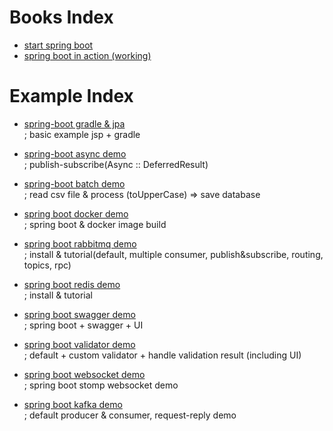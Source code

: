# Books Index

- <a href="https://github.com/zacscoding/spring-boot-example/tree/master/book/start-spring-boot">start spring boot</a>
- <a href="https://github.com/zacscoding/spring-boot-example/tree/master/book/spring-boot-inaction">spring boot in action (working)</a>

# Example Index

- <a href="https://github.com/zacscoding/spring-boot-example/tree/master/spring-boot-gradle"> spring-boot gradle & jpa</a>  
; basic example jsp + gradle  

- <a href="https://github.com/zacscoding/spring-boot-example/tree/master/springboot-async-demo"> spring-boot async demo</a>    
; publish-subscribe(Async :: DeferredResult)  
- <a href="https://github.com/zacscoding/spring-boot-example/tree/master/springboot-batch-demo"> spring-boot batch demo</a>  
; read csv file & process (toUpperCase) => save database  
- <a href="https://github.com/zacscoding/spring-boot-example/tree/master/springboot-docker">spring boot docker demo</a>  
; spring boot & docker image build  
- <a href="https://github.com/zacscoding/spring-boot-example/tree/master/springboot-rabbitmq-demo">spring boot rabbitmq demo</a>  
; install & tutorial(default, multiple consumer, publish&subscribe, routing, topics, rpc)  
- <a href="https://github.com/zacscoding/spring-boot-example/tree/master/springboot-redis-demo">spring boot redis demo</a>  
; install & tutorial  
- <a href="https://github.com/zacscoding/spring-boot-example/tree/master/springboot-swagger-demo">spring boot swagger demo</a>  
; spring boot + swagger + UI  
- <a href="https://github.com/zacscoding/spring-boot-example/tree/master/springboot-validator-demo">spring boot validator demo</a>  
; default + custom validator + handle validation result (including UI)  
- <a href="https://github.com/zacscoding/spring-boot-example/tree/master/springboot-websocket-demo">spring boot websocket demo</a>  
; spring boot stomp websocket demo
- <a href="https://github.com/zacscoding/spring-boot-example/tree/master/springboot-websocket-demo">spring boot kafka demo</a>  
; default producer & consumer, request-reply demo